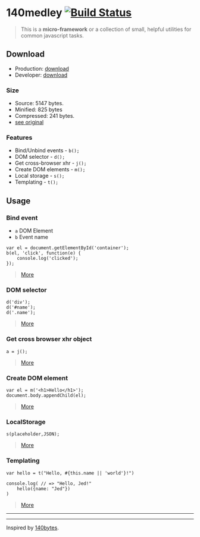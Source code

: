 # 140medley [![Build Status](https://travis-ci.org/frkr/140medley.png)](https://travis-ci.org/frkr/140medley/)

> This is a **micro-framework** or a collection of small, helpful utilities for common javascript tasks.

## Download
* Production: [download][downloadmin]
* Developer: [download][download]

### Size
* Source: 5147 bytes.
* Minified: 825 bytes 
* Compressed: 241 bytes.
* [see original][honza]

### Features
* Bind/Unbind events - `b();`
* DOM selector - `d();`
* Get cross-browser xhr - `j();`
* Create DOM elements - `m();`
* Local storage - `s();`
* Templating - `t();`

## Usage

### Bind event
* `a` DOM Element
* `b` Event name

```
var el = document.getElementById('container');
b(el, 'click', function(e) {
	console.log('clicked');
});
```
> [More](https://gist.github.com/968186)

### DOM selector
```
d('div');
d('#name');
d('.name');
```
> [More](https://gist.github.com/991057)

### Get cross browser xhr object
```
a = j();
```
> [More](https://gist.github.com/993585)

### Create DOM element
```
var el = m('<h1>Hello</h1>');
document.body.appendChild(el);
```
> [More](https://gist.github.com/966233)

### LocalStorage
```
s(placeholder,JSON);
```
> [More](https://gist.github.com/966030)

### Templating
```
var hello = t("Hello, #{this.name || 'world'}!")

console.log( // => "Hello, Jed!"
	hello({name: "Jed"})
)
```
> [More](https://gist.github.com/964762)

---
---
Inspired by [140bytes][bytes].

[bytes]: https://gist.github.com/962807
[honza]: https://github.com/honza/140medley
[download]: https://raw.github.com/frkr/140medley/master/dist/140medley.js
[downloadmin]: https://raw.github.com/frkr/140medley/master/dist/140medley.min.js
